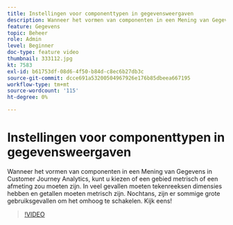 ```yaml
---
title: Instellingen voor componenttypen in gegevensweergaven
description: Wanneer het vormen van componenten in een Mening van Gegevens in Customer Journey Analytics, kunt u kiezen of een gebied metrisch of een afmeting zou moeten zijn. In veel gevallen moeten tekenreeksen dimensies hebben en getallen moeten metrisch zijn. Nochtans, zijn er sommige grote gebruiksgevallen om het omhoog te schakelen. Kijk eens!
feature: Gegevens
topic: Beheer
role: Admin
level: Beginner
doc-type: feature video
thumbnail: 333112.jpg
kt: 7583
exl-id: b61753df-08d6-4f50-b84d-c8ec6b27db3c
source-git-commit: dcce691a53200504967926e176b85dbeea667195
workflow-type: tm+mt
source-wordcount: '115'
ht-degree: 0%

---
```


# Instellingen voor componenttypen in gegevensweergaven

Wanneer het vormen van componenten in een Mening van Gegevens in Customer Journey Analytics, kunt u kiezen of een gebied metrisch of een afmeting zou moeten zijn. In veel gevallen moeten tekenreeksen dimensies hebben en getallen moeten metrisch zijn. Nochtans, zijn er sommige grote gebruiksgevallen om het omhoog te schakelen. Kijk eens!

>[!VIDEO](https://video.tv.adobe.com/v/333112/?quality=12&learn=on)

